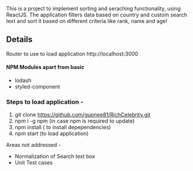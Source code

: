 This is a project to implement sorting and seraching functionality, using ReactJS. The application filters data based on country and custom search text and sort it based on different criteria like rank, name and age!

## Details

Router to use to load application
http://localhost:3000

#### NPM Modules apart from basic
* lodash
* styled-component

### Steps to load application -

1) git clone https://github.com/gupnee81/RichCelebrity.git
2) npm i -g npm (in case npm is required to update)
3) npm install ( to install depependencies)
4) npm start (to load application)


Areas not addressed -

* Normalization of Search text box
* Unit Test cases
